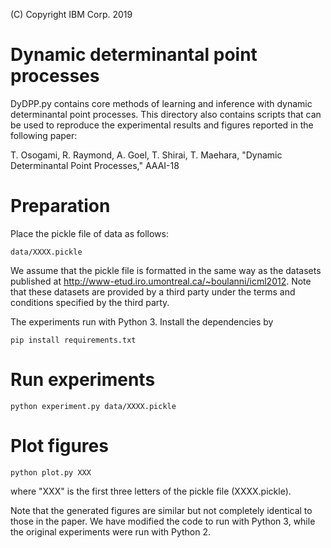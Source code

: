 (C) Copyright IBM Corp. 2019

# Dynamic determinantal point processes

DyDPP.py contains core methods of learning and inference with dynamic determinantal point processes.  This directory also contains scripts that can be used to reproduce the experimental results and figures reported in the following paper:

T. Osogami, R. Raymond, A. Goel, T. Shirai, T. Maehara, "Dynamic Determinantal Point Processes," AAAI-18

# Preparation

Place the pickle file of data as follows:
```
data/XXXX.pickle
```
We assume that the pickle file is formatted in the same way as the datasets published at http://www-etud.iro.umontreal.ca/~boulanni/icml2012.  Note that these datasets are provided by a third party under the terms and conditions specified by the third party.

The experiments run with Python 3.  Install the dependencies by
```
pip install requirements.txt
```

# Run experiments

```
python experiment.py data/XXXX.pickle
```

# Plot figures

```
python plot.py XXX
```
where "XXX" is the first three letters of the pickle file (XXXX.pickle).

Note that the generated figures are similar but not completely identical to those in the paper.  We have modified the code to run with Python 3, while the original experiments were run with Python 2.
